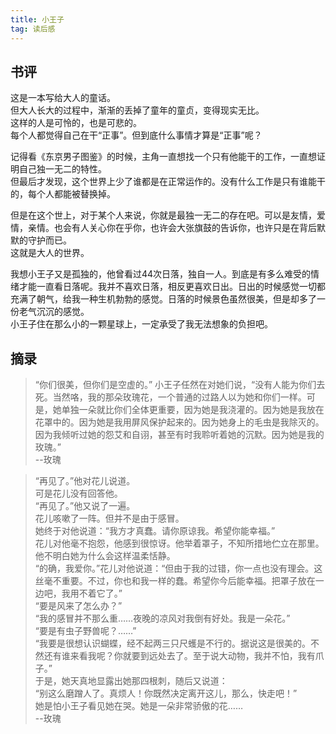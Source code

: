 ```yaml
---
title: 小王子
tag: 读后感
---
```

## 书评
这是一本写给大人的童话。  
但大人长大的过程中，渐渐的丢掉了童年的童贞，变得现实无比。  
这样的人是可怜的，也是可悲的。  
每个人都觉得自己在干“正事”。但到底什么事情才算是“正事”呢？

记得看《东京男子图鉴》的时候，主角一直想找一个只有他能干的工作，一直想证明自己独一无二的特性。  
但最后才发现，这个世界上少了谁都是在正常运作的。没有什么工作是只有谁能干的，每个人都能被替换掉。  

但是在这个世上，对于某个人来说，你就是最独一无二的存在吧。可以是友情，爱情，亲情。也会有人关心你在乎你，也许会大张旗鼓的告诉你，也许只是在背后默默的守护而已。  
这就是大人的世界。  

我想小王子又是孤独的，他曾看过44次日落，独自一人。到底是有多么难受的情绪才能一直看日落呢。我并不喜欢日落，相反更喜欢日出。日出的时候感觉一切都充满了朝气，给我一种生机勃勃的感觉。日落的时候景色虽然很美，但是却多了一份老气沉沉的感觉。  
小王子住在那么小的一颗星球上，一定承受了我无法想象的负担吧。

## 摘录
>“你们很美，但你们是空虚的。” 小王子任然在对她们说，“没有人能为你们去死。当然咯，我的那朵玫瑰花，一个普通的过路人以为她和你们一样。可是，她单独一朵就比你们全体更重要，因为她是我浇灌的。因为她是我放在花罩中的。因为她是我用屏风保护起来的。因为她身上的毛虫是我除灭的。因为我倾听过她的怨艾和自诩，甚至有时我聆听着她的沉默。因为她是我的玫瑰。”  
--玫瑰

>“再见了。”他对花儿说道。  
可是花儿没有回答他。  
“再见了。”他又说了一遍。  
花儿咳嗽了一阵。但并不是由于感冒。  
她终于对他说道：“我方才真蠢。请你原谅我。希望你能幸福。”  
花儿对他毫不抱怨，他感到很惊讶。他举着罩子，不知所措地伫立在那里。他不明白她为什么会这样温柔恬静。  
“的确，我爱你。”花儿对他说道：“但由于我的过错，你一点也没有理会。这丝毫不重要。不过，你也和我一样的蠢。希望你今后能幸福。把罩子放在一边吧，我用不着它了。”  
“要是风来了怎么办？”  
“我的感冒并不那么重……夜晚的凉风对我倒有好处。我是一朵花。”  
“要是有虫子野兽呢？……”  
“我要是很想认识蝴蝶，经不起两三只尺蠖是不行的。据说这是很美的。不然还有谁来看我呢？你就要到远处去了。至于说大动物，我并不怕，我有爪子。”  
于是，她天真地显露出她那四根刺，随后又说道：  
“别这么磨蹭人了。真烦人！你既然决定离开这儿，那么，快走吧！”  
她是怕小王子看见她在哭。她是一朵非常骄傲的花……  
--玫瑰
